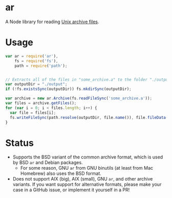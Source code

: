 ar
==

A Node library for reading [Unix archive files](http://en.wikipedia.org/wiki/Ar_\(Unix\)).

Usage
=====
```javascript
var ar = require('ar'),
    fs = require('fs'),
    path = require('path');


// Extracts all of the files in "some_archive.a" to the folder "./output".
var outputDir = "./output";
if (!fs.existsSync(outputDir)) fs.mkdirSync(outputDir);

var archive = new ar.Archive(fs.readFileSync('some_archive.a'));
var files = archive.getFiles();
for (var i = 0; i < files.length; i++) {
  var file = files[i];
  fs.writeFileSync(path.resolve(outputDir, file.name()), file.fileData());
}
```

Status
======

* Supports the BSD variant of the common archive format, which is used by BSD
  `ar` and Debian packages.
  * For some reason, GNU `ar` from GNU binutils (at least from Mac Homebrew)
    also uses the BSD format.
* Does not support AIX (big), AIX (small), GNU `ar`, and other archive variants.
  If you want support for alternative formats, please make your case in a GitHub
  issue, or implement it yourself in a PR!
